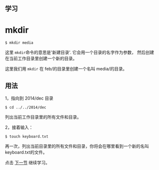 学习
---

# **mkdir**

```
$ mkdir media
```

这里 ``mkdir``命令的意思是'新建目录'. 它会用一个目录的名字作为参数， 然后创建在当前工作目录里创建一个新的目录。

这里我们用  ``mkdir`` 在 feb/的目录里创建一个名叫 media/的目录。


用法
---

  1，指向到 2014/dec 目录
  ```
  $ cd ../../2014/dec
  ```
  列出当前工作目录里的所有文件和目录。

  2，接着输入：
  ```
  $ touch keyboard.txt
  ```

  再一次，列出当前目录里的所有文件和目录，你将会在哪里看到一个新的名叫 keyboard.txt的文件。

  点击 [下一节](touch.md '学习 touch') 继续学习。